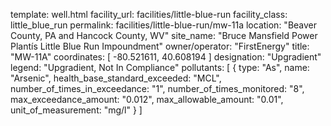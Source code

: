 template: well.html
facility_url: facilities/little-blue-run
facility_class: little_blue_run
permalink: facilities/little-blue-run/mw-11a
location: "Beaver County, PA and Hancock County, WV"
site_name: "Bruce Mansfield Power Plantís Little Blue Run Impoundment"
owner/operator: "FirstEnergy"
title: "MW-11A"
coordinates: [
  -80.521611,
  40.608194
]
designation: "Upgradient"
legend: "Upgradient, Not In Compliance"
pollutants: [
  {
  type: "As",
  name: "Arsenic",
  health_base_standard_exceeded: "MCL",
  number_of_times_in_exceedance: "1",
  number_of_times_monitored: "8",
  max_exceedance_amount: "0.012",
  max_allowable_amount: "0.01",
  unit_of_measurement: "mg/l"
  }
]
